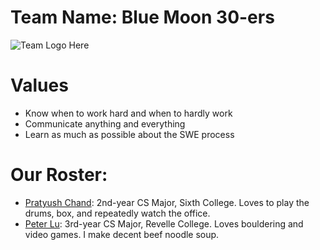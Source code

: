 # Team Name: Blue Moon 30-ers
![Team Logo Here]()

# Values
- Know when to work hard and when to hardly work
- Communicate anything and everything
- Learn as much as possible about the SWE process

# Our Roster: 
- [Pratyush Chand](https://pratyush1718.github.io/cse110Proj/): 2nd-year CS Major, Sixth College. Loves to play the drums, box, and repeatedly watch the office.
- [Peter Lu](https://pthaha.github.io/CSE110/): 3rd-year CS Major, Revelle College. Loves bouldering and video games. I make decent beef noodle soup.
